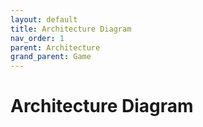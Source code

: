 ```yaml
---
layout: default
title: Architecture Diagram
nav_order: 1
parent: Architecture
grand_parent: Game
---
```


# Architecture Diagram
